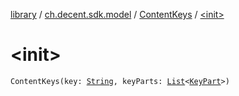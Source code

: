 [library](../../index.md) / [ch.decent.sdk.model](../index.md) / [ContentKeys](index.md) / [&lt;init&gt;](./-init-.md)

# &lt;init&gt;

`ContentKeys(key: `[`String`](https://kotlinlang.org/api/latest/jvm/stdlib/kotlin/-string/index.html)`, keyParts: `[`List`](https://kotlinlang.org/api/latest/jvm/stdlib/kotlin.collections/-list/index.html)`<`[`KeyPart`](../-key-part/index.md)`>)`